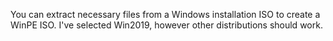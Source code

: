 You can extract necessary files from a Windows installation ISO to create a 
WinPE ISO. I've selected Win2019, however other distributions should work.